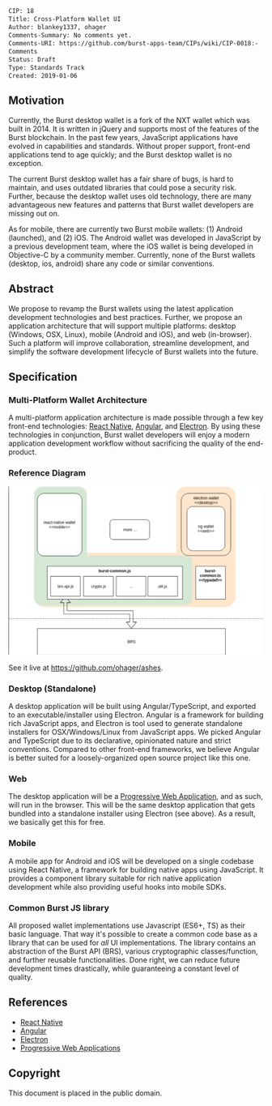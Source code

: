     CIP: 18
    Title: Cross-Platform Wallet UI
    Author: blankey1337, ohager
    Comments-Summary: No comments yet.
    Comments-URI: https://github.com/burst-apps-team/CIPs/wiki/CIP-0018:-Comments
    Status: Draft
    Type: Standards Track
    Created: 2019-01-06

## Motivation

Currently, the Burst desktop wallet is a fork of the NXT wallet which was built in 2014. It is written in jQuery and supports most of the features of the Burst blockchain. In the past few years, JavaScript applications have evolved in capabilities and standards. Without proper support, front-end applications tend to age quickly; and the Burst desktop wallet is no exception. 

The current Burst desktop wallet has a fair share of bugs, is hard to maintain, and uses outdated libraries that could pose a security risk. Further, because the desktop wallet uses old technology, there are many advantageous new features and patterns that Burst wallet developers are missing out on.

As for mobile, there are currently two Burst mobile wallets: (1) Android (launched), and (2) iOS. The Android wallet was developed in JavaScript by a previous development team, where the iOS wallet is being developed in Objective-C by a community member. Currently, none of the Burst wallets (desktop, ios, android) share any code or similar conventions.  


## Abstract

We propose to revamp the Burst wallets using the latest application development technologies and best practices. Further, we propose an application architecture that will support multiple platforms: desktop (Windows, OSX, Linux), mobile (Android and iOS), and web (in-browser). Such a platform will improve collaboration, streamline development, and simplify the software development lifecycle of Burst wallets into the future.

## Specification

### Multi-Platform Wallet Architecture

A multi-platform application architecture is made possible through a few key front-end technologies: [React Native](https://facebook.github.io/react-native/), [Angular](https://angular.io/), and [Electron](https://electronjs.org/). By using these technologies in conjunction, Burst wallet developers will enjoy a modern application development workflow without sacrificing the quality of the end-product. 

### Reference Diagram

![Application Architecture Diagram](cip-0018/architecture.png "Application Architecture Diagram")

See it live at https://github.com/ohager/ashes. 

### Desktop (Standalone)

A desktop application will be built using Angular/TypeScript, and exported to an executable/installer using Electron. Angular is a framework for building rich JavaScript apps, and Electron is tool used to generate standalone installers for OSX/Windows/Linux from JavaScript apps. We picked Angular and TypeScript due to its declarative, opinionated nature and strict conventions. Compared to other front-end frameworks, we believe Angular is better suited for a loosely-organized open source project like this one. 

### Web

The desktop application will be a [Progressive Web Application](https://developers.google.com/web/progressive-web-apps/), and as such, will run in the browser. This will be the same desktop application that gets bundled into a standalone installer using Electron (see above). As a result, we basically get this for free.

### Mobile

A mobile app for Android and iOS will be developed on a single codebase using React Native, a framework for building native apps using JavaScript. It provides a component library suitable for rich native application development while also providing useful hooks into mobile SDKs. 

### Common Burst JS library

All proposed wallet implementations use Javascript (ES6+, TS) as their basic language. That way it's possible to create a common code base as a library that can be used for _all_ UI implementations. The library contains an abstraction of the Burst API (BRS), various cryptographic classes/function, and further reusable functionalities. Done right, we can reduce future development times drastically, while guaranteeing a constant level of quality.

## References

* [React Native](https://facebook.github.io/react-native/)
* [Angular](https://angular.io/)
* [Electron](https://electronjs.org/)
* [Progressive Web Applications](https://developers.google.com/web/progressive-web-apps/)

## Copyright

This document is placed in the public domain.
